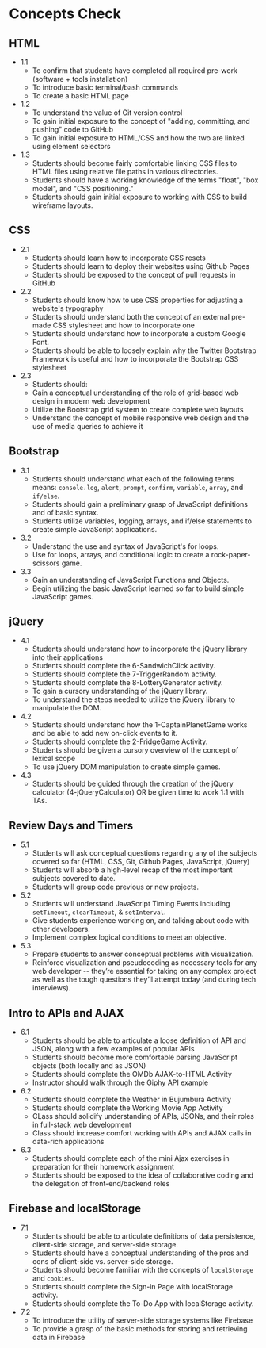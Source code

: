 # Concepts Check

## HTML
- 1.1
	- To confirm that students have completed all required pre-work (software + tools installation)
	- To introduce basic terminal/bash commands
	- To create a basic HTML page
- 1.2
	-	To understand the value of Git version control
	- To gain initial exposure to the concept of "adding, committing, and pushing" code to GitHub
	- To gain initial exposure to HTML/CSS and how the two are linked using element selectors
- 1.3
	- Students should become fairly comfortable linking CSS files to HTML files using relative file paths in various directories.
	- Students should have a working knowledge of the terms "float", "box model", and "CSS positioning."
	- Students should gain initial exposure to working with CSS to build wireframe layouts.

## CSS
- 2.1
	- Students should learn how to incorporate CSS resets
	- Students should learn to deploy their websites using Github Pages
	- Students should be exposed to the concept of pull requests in GitHub
- 2.2
	- Students should know how to use CSS properties for adjusting a website's typography
	- Students should understand both the concept of an external pre-made CSS stylesheet and how to incorporate one
	- Students should understand how to incorporate a custom Google Font.
	- Students should be able to loosely explain why the Twitter Bootstrap Framework is useful and how to incorporate the Bootstrap CSS stylesheet
- 2.3
	- Students should:
	- Gain a conceptual understanding of the role of grid-based web design in modern web development
	- Utilize the Bootstrap grid system to create complete web layouts
	- Understand the concept of mobile responsive web design and the use of media queries to achieve it

## Bootstrap
- 3.1
	- Students should understand what each of the following terms means: `console.log`, `alert`, `prompt`, `confirm`, `variable`, `array`, and `if/else`. 
	- Students should gain a preliminary grasp of JavaScript definitions and of basic syntax.
	- Students utilize variables, logging, arrays, and if/else statements to create simple JavaScript applications.
- 3.2
	- Understand the use and syntax of JavaScript's for loops.
	- Use for loops, arrays, and conditional logic to create a rock-paper-scissors game.
- 3.3
	- Gain an understanding of JavaScript Functions and Objects.
	- Begin utilizing the basic JavaScript learned so far to build simple JavaScript games.

## jQuery
- 4.1
	- Students should understand how to incorporate the jQuery library into their applications
	- Students should complete the 6-SandwichClick activity.
	- Students should complete the 7-TriggerRandom activity.
	- Students should complete the 8-LotteryGenerator activity.
	- To gain a cursory understanding of the jQuery library.
	- To understand the steps needed to utilize the jQuery library to manipulate the DOM.
- 4.2
	- Students should understand how the 1-CaptainPlanetGame works and be able to add new on-click events to it.
	- Students should complete the 2-FridgeGame Activity.
	- Students should be given a cursory overview of the concept of lexical scope
	- To use jQuery DOM manipulation to create simple games.
- 4.3
	- Students should be guided through the creation of the jQuery calculator (4-jQueryCalculator) OR be given time to work 1:1 with TAs.

## Review Days and Timers
- 5.1
	- Students will ask conceptual questions regarding any of the subjects covered so far (HTML, CSS, Git, Github Pages, JavaScript, jQuery)
	- Students will absorb a high-level recap of the most important subjects covered to date.
	- Students will group code previous or new projects.
- 5.2
	- Students will understand JavaScript Timing Events including `setTimeout`, `clearTimeout`, & `setInterval`.
	- Give students experience working on, and talking about code with other developers.
	- Implement complex logical conditions to meet an objective.
- 5.3
	- Prepare students to answer conceptual problems with visualization.
	- Reinforce visualization and pseudocoding as necessary tools for any web developer -- they’re essential for taking on any complex project as well as the tough questions they’ll attempt today (and during tech interviews).

## Intro to APIs and AJAX
- 6.1
	- Students should be able to articulate a loose definition of API and JSON, along with a few examples of popular APIs
	- Students should become more comfortable parsing JavaScript objects (both locally and as JSON)
	- Students should complete the OMDb AJAX-to-HTML Activity
	- Instructor should walk through the Giphy API example
- 6.2
	- Students should complete the Weather in Bujumbura Activity
	- Students should complete the Working Movie App Activity
	- CLass should solidify understanding of APIs, JSONs, and their roles in full-stack web development
	- Class should increase comfort working with APIs and AJAX calls in data-rich applications
- 6.3
	- Students should complete each of the mini Ajax exercises in preparation for their homework assignment
	- Students should be exposed to the idea of collaborative coding and the delegation of front-end/backend roles

## Firebase and localStorage
- 7.1
	- Students should be able to articulate definitions of data persistence, client-side storage, and server-side storage.
	- Students should have a conceptual understanding of the pros and cons of client-side vs. server-side storage.
	- Students should become familiar with the concepts of `localStorage` and `cookies`.
	- Students should complete the Sign-in Page with localStorage activity.
	- Students should complete the To-Do App with localStorage activity.
- 7.2
	- To introduce the utility of server-side storage systems like Firebase
	- To provide a grasp of the basic methods for storing and retrieving data in Firebase